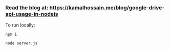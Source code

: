 ### Read the blog at: https://kamalhossain.me/blog/google-drive-api-usage-in-nodejs 

To run locally:

```
npm i
```
```
node server.js
```
